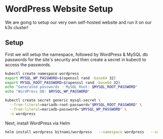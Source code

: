 # WordPress Website Setup
We are going to setup our very own self-hosted website and run it on our k3s cluster!
## Setup
First we will setup the namespace, followed by WordPress & MySQL db passwords for the site's security and then create a secret in kubectl to access the passwords.
```bash
kubectl create namespace wordpress
export MYSQL_WP_PASSWORD=$(openssl rand -base64 32)
export MYSQL_ROOT_PASSWORD=$(openssl rand -base64 32)
echo "Generated passwords - MySQL Root: $MYSQL_ROOT_PASSWORD"
echo "WordPress DB: $MYSQL_WP_PASSWORD"

kubectl create secret generic mysql-secret \
  --from-literal=mariadb-root-password="$MYSQL_ROOT_PASSWORD" \
  --from-literal=mariadb-password="$MYSQL_WP_PASSWORD" \
  -n wordpress
```

Next, install WordPress via Helm

```bash
helm install wordpress bitnami/wordpress   --namespace wordpress   --values wordpress-values.yaml
```
